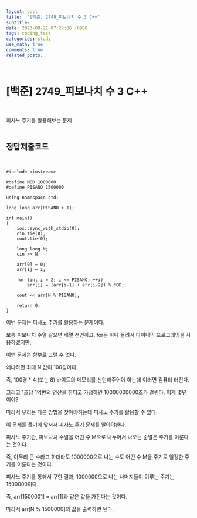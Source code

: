 ```yaml
---
layout: post
title:  "[백준] 2749_피보나치 수 3 C++"
subtitle:   
date: 2023-09-21 07:22:06 +0900
tags: coding_test
categories: study
use_math: true
comments: true
related_posts:

---
```


# [백준] 2749_피보나치 수 3 C++<br/>
<br/>

피사노 주기를 활용해보는 문제<br/>
<br/>

## 정답제출코드<br/>
<br/>

```
#include <iostream>

#define MOD 1000000
#define PISANO 1500000

using namespace std;

long long arr[PISANO + 1];

int main()
{
    ios::sync_with_stdio(0);
    cin.tie(0);
    cout.tie(0);

    long long N;
    cin >> N;

    arr[0] = 0;
    arr[1] = 1;

    for (int i = 2; i <= PISANO; ++i)
        arr[i] = (arr[i-1] + arr[i-2]) % MOD;

    cout << arr[N % PISANO];

    return 0;
}
```

이번 문제는 피사노 주기를 활용하는 문제이다.<br/>

보통 피보나치 수열 같으면 배열 선언하고, for문 하나 돌려서 다이나믹 프로그래밍을 사용하겠지만,<br/>

이번 문제는 함부로 그럴 수 없다.<br/>

왜냐하면 최대 N 값이 100경이다.<br/>

즉, 100경 * 4 (또는 8) 바이트의 메모리를 선언해주어야 하는데 이러면 컴퓨터 터진다.<br/>

그리고 1초당 1억번의 연산을 한다고 가정하면 10000000000초가 걸린다. 이게 몇년이야?<br/>

따라서 우리는 다른 방법을 찾아야하는데 피사노 주기를 활용할 수 있다.<br/>

이 문제를 풀기에 앞서서 [피사노 주기](https://www.acmicpc.net/problem/9471) 문제를 알아야한다.<br/>

피사노 주기란, 피보나치 수열을 어떤 수 M으로 나누어서 나오는 순열은 주기를 이룬다는 것이다.<br/>

즉, 아무리 큰 수라고 하더라도 1000000으로 나눈 수도 어떤 수 M을 주기로 일정한 주기를 이룬다는 것이다.<br/>

피사노 주기를 통해서 구한 결과, 1000000으로 나눈 나머지들이 이루는 주기는 1500000이다.<br/>

즉, arr[1500001] = arr[1]과 같은 값을 가진다는 것이다.<br/>

따라서 arr[N % 1500000]의 값을 출력하면 된다.<br/>